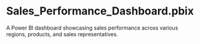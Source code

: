 # Sales_Performance_Dashboard.pbix
A Power BI dashboard showcasing sales performance across various regions, products, and sales representatives.
